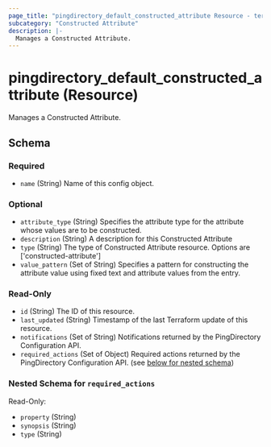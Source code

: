 ```yaml
---
page_title: "pingdirectory_default_constructed_attribute Resource - terraform-provider-pingdirectory"
subcategory: "Constructed Attribute"
description: |-
  Manages a Constructed Attribute.
---
```


# pingdirectory_default_constructed_attribute (Resource)

Manages a Constructed Attribute.



<!-- schema generated by tfplugindocs -->
## Schema

### Required

- `name` (String) Name of this config object.

### Optional

- `attribute_type` (String) Specifies the attribute type for the attribute whose values are to be constructed.
- `description` (String) A description for this Constructed Attribute
- `type` (String) The type of Constructed Attribute resource. Options are ['constructed-attribute']
- `value_pattern` (Set of String) Specifies a pattern for constructing the attribute value using fixed text and attribute values from the entry.

### Read-Only

- `id` (String) The ID of this resource.
- `last_updated` (String) Timestamp of the last Terraform update of this resource.
- `notifications` (Set of String) Notifications returned by the PingDirectory Configuration API.
- `required_actions` (Set of Object) Required actions returned by the PingDirectory Configuration API. (see [below for nested schema](#nestedatt--required_actions))

<a id="nestedatt--required_actions"></a>
### Nested Schema for `required_actions`

Read-Only:

- `property` (String)
- `synopsis` (String)
- `type` (String)



